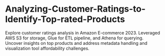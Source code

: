 # Analyzing-Customer-Ratings-to-Identify-Top-rated-Products
Explore customer ratings analysis in Amazon E-commerce 2023. Leveraged AWS S3 for storage, Glue for ETL pipeline, and Athena for querying. Uncover insights on top products and address metadata handling and visualization tool affordability challenges.

